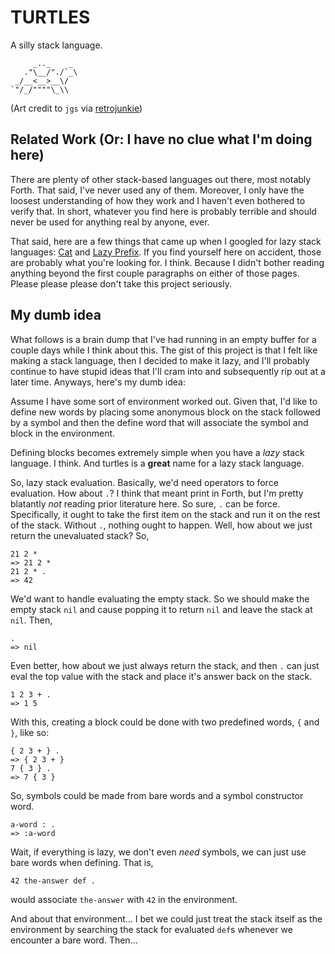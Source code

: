 TURTLES
=======

A silly stack language.

         _.._    _ 
       ."\__/"./`_\
     _/__<__>__\/  
    `"/_/""""\_\\  

(Art credit to `jgs` via 
[retrojunkie](http://www.retrojunkie.com/asciiart/animals/turtles.htm))



## Related Work (Or: I have no clue what I'm doing here)

There are plenty of other stack-based languages out there, most notably Forth.
That said, I've never used any of them. Moreover, I only have the loosest 
understanding of how they work and I haven't even bothered to verify that. In 
short, whatever you find here is probably terrible and should never be used for 
anything real by anyone, ever.

That said, here are a few things that came up when I googled for lazy stack 
languages: [Cat](http://www.cat-language.com/) and [Lazy 
Prefix](http://esolangs.org/wiki/Lazy_Prefix). If you find yourself here on 
accident, those are probably what you're looking for. I think. Because I didn't 
bother reading anything beyond the first couple paragraphs on either of those 
pages. Please please please don't take this project seriously.



## My dumb idea

What follows is a brain dump that I've had running in an empty buffer for 
a couple days while I think about this. The gist of this project is that I felt 
like making a stack language, then I decided to make it lazy, and I'll probably 
continue to have stupid ideas that I'll cram into and subsequently rip out at 
a later time. Anyways, here's my dumb idea:



Assume I have some sort of environment worked out. Given that, I'd like to
define new words by placing some anonymous block on the stack followed by a
symbol and then the define word that will associate the symbol and block in the
environment.

Defining blocks becomes extremely simple when you have a *lazy* stack language.
I think. And turtles is a **great** name for a lazy stack language.

So, lazy stack evaluation. Basically, we'd need operators to force evaluation.
How about `.`? I think that meant print in Forth, but I'm pretty blatantly
*not* reading prior literature here. So sure, `.` can be force. Specifically, it
ought to take the first item on the stack and run it on the rest of the stack.
Without `.`, nothing ought to happen. Well, how about we just return the
unevaluated stack? So,

    21 2 *
    => 21 2 *
    21 2 * .
    => 42

We'd want to handle evaluating the empty stack. So we should make the empty
stack `nil` and cause popping it to return `nil` and leave the stack at `nil`.
Then,

    .
    => nil

Even better, how about we just always return the stack, and then `.` can just
eval the top value with the stack and place it's answer back on the stack.

    1 2 3 + .
    => 1 5

With this, creating a block could be done with two predefined words, `{` and
`}`, like so:

    { 2 3 + } .
    => { 2 3 + }
    7 { 3 } .
    => 7 { 3 }

So, symbols could be made from bare words and a symbol constructor word.

    a-word : .
    => :a-word

Wait, if everything is lazy, we don't even *need* symbols, we can just use bare
words when defining. That is,

    42 the-answer def .

would associate `the-answer` with `42` in the environment.

And about that environment... I bet we could just treat the stack itself as the
environment by searching the stack for evaluated `def`s whenever we encounter
a bare word. Then...
